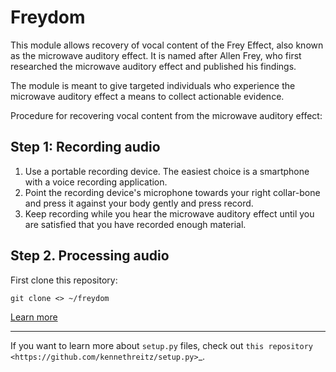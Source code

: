 # Freydom

This module allows recovery of vocal content of the Frey Effect, also known as the microwave auditory effect. It is
named after Allen Frey, who first researched the microwave auditory effect and published his findings.

The module is meant to give targeted individuals who experience the microwave auditory effect a means to collect
actionable evidence.

Procedure for recovering vocal content from the microwave auditory effect:

## Step 1: Recording audio
1. Use a portable recording device. The easiest choice is a smartphone with a voice recording application.
2. Point the recording device's microphone towards your right collar-bone and press it against your body gently and
   press record.
3. Keep recording while you hear the microwave auditory effect until you are satisfied that you have recorded enough
   material.

## Step 2. Processing audio
First clone this repository:

`git clone <> ~/freydom`



[Learn more](http://www.kennethreitz.org/essays/repository-structure-and-python)

---------------

If you want to learn more about ``setup.py`` files, check out `this repository <https://github.com/kennethreitz/setup.py>`_.